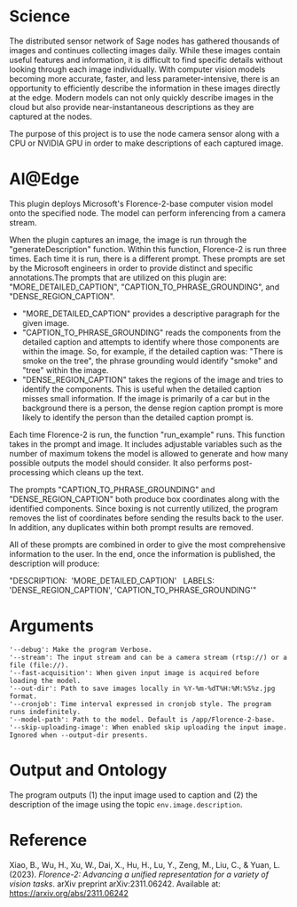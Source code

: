 # Science

The distributed sensor network of Sage nodes has gathered thousands of images and continues collecting images daily. While these images contain useful features and information, it is difficult to find specific details without looking through each image individually. With computer vision models becoming more accurate, faster, and less parameter-intensive, there is an opportunity to efficiently describe the information in these images directly at the edge. Modern models can not only quickly describe images in the cloud but also provide near-instantaneous descriptions as they are captured at the nodes.

The purpose of this project is to use the node camera sensor along with a CPU or NVIDIA GPU in order to make descriptions of each captured image. 

# AI@Edge
This plugin deploys Microsoft's Florence-2-base computer vision model onto the specified node. The model can perform inferencing from a camera stream. 

When the plugin captures an image, the image is run through the "generateDescription" function. Within this function, Florence-2 is run three times. Each time it is run, there is a different prompt. These prompts are set by the Microsoft engineers in order to provide distinct and specific annotations.The prompts that are utilized on this plugin are: "MORE_DETAILED_CAPTION", "CAPTION_TO_PHRASE_GROUNDING", and "DENSE_REGION_CAPTION". 

- "MORE_DETAILED_CAPTION" provides a descriptive paragraph for the given image. 
- "CAPTION_TO_PHRASE_GROUNDING" reads the components from the detailed caption and attempts to identify where those components are within the image. So, for example, if the detailed caption was: "There is smoke on the tree", the phrase grounding would identify "smoke" and "tree" within the image.
- "DENSE_REGION_CAPTION" takes the regions of the image and tries to identify the components. This is useful when the detailed caption misses small information. If the image is primarily of a car but in the background there is a person, the dense region caption prompt is more likely to identify the person than the detailed caption prompt is. 

Each time Florence-2 is run, the function "run_example" runs. This function takes in the prompt and image. It includes adjustable variables such as the number of maximum tokens the model is allowed to generate and how many possible outputs the model should consider. It also performs post-processing which cleans up the text.

The prompts "CAPTION_TO_PHRASE_GROUNDING" and "DENSE_REGION_CAPTION" both produce box coordinates along with the identified components. Since boxing is not currently utilized, the program removes the list of coordinates before sending the results back to the user. In addition, any duplicates within both prompt results are removed. 

All of these prompts are combined in order to give the most comprehensive information to the user. In the end, once the information is published, the description will produce: 

 "DESCRIPTION: &nbsp;'MORE_DETAILED_CAPTION' &nbsp; LABELS:&nbsp; 'DENSE_REGION_CAPTION', 'CAPTION_TO_PHRASE_GROUNDING'" 

# Arguments
```
'--debug': Make the program Verbose.
'--stream': The input stream and can be a camera stream (rtsp://) or a file (file://).
'--fast-acquisition': When given input image is acquired before loading the model.
'--out-dir': Path to save images locally in %Y-%m-%dT%H:%M:%S%z.jpg format.
'--cronjob': Time interval expressed in cronjob style. The program runs indefinitely.
'--model-path': Path to the model. Default is /app/Florence-2-base.
'--skip-uploading-image': When enabled skip uploading the input image. Ignored when --output-dir presents.
```

# Output and Ontology
The program outputs (1) the input image used to caption and (2) the description of the image using the topic `env.image.description`.

# Reference

Xiao, B., Wu, H., Xu, W., Dai, X., Hu, H., Lu, Y., Zeng, M., Liu, C., & Yuan, L. (2023). *Florence-2: Advancing a unified representation for a variety of vision tasks*. arXiv preprint arXiv:2311.06242. Available at: https://arxiv.org/abs/2311.06242